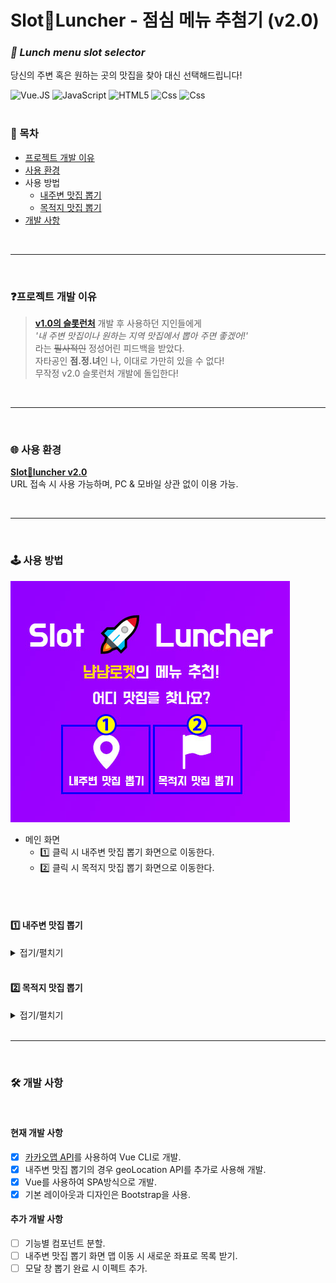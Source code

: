 # Slot🚀Luncher - 점심 메뉴 추첨기 (v2.0)
### _**🎰 Lunch menu slot selector**_  
당신의 주변 혹은 원하는 곳의 맛집을 찾아 대신 선택해드립니다!

<img alt="Vue.JS" src ="https://img.shields.io/badge/vue.Js-4FC08D.svg?&style=for-the-badge&logo=Vue.js&logoColor=white"/>  <img alt="JavaScript" src ="https://img.shields.io/badge/JavaScriipt-F7DF1E.svg?&style=for-the-badge&logo=JavaScript&logoColor=black"/> <img alt="HTML5" src ="https://img.shields.io/badge/HTML5-E34F26.svg?&style=for-the-badge&logo=HTML5&logoColor=white"/> <img alt="Css" src ="https://img.shields.io/badge/CSS3-1572B6.svg?&style=for-the-badge&logo=CSS3&logoColor=white"/> <img alt="Css" src ="https://img.shields.io/badge/Bootstrap-7952B3.svg?&style=for-the-badge&logo=Bootstrap&logoColor=white"/>   
<br>


### 🔖 목차
* [프로젝트 개발 이유](#❓프로젝트-개발-이유)
* [사용 환경](#🌐-사용-환경)
* 사용 방법
  * [내주변 맛집 뽑기](#1️⃣-내주변-맛집-뽑기)
  * [목적지 맛집 뽑기](#2️⃣-목적지-맛집-뽑기)
* [개발 사항](#🛠-개발-사항)

<br>

---

<br>

### ❓프로젝트 개발 이유
> **[v1.0의 슬롯런처](https://dahonglin.github.io/SlotLuncher/)** 개발 후 사용하던 지인들에게 <br>
> _'내 주변 맛집이나 원하는 지역 맛집에서 뽑아 주면 좋겠어!'_ <br>
> 라는 ~~필사적인~~ 정성어린 피드백을 받았다. <br>
> 자타공인 **점.정.녀**인 나, 이대로 가만히 있을 수 없다! <br>
> 무작정 v2.0 슬롯런처 개발에 돌입한다!

<br>

---

<br>

### 🌐 사용 환경  
**[Slot🚀luncher v2.0](https://dahonglin.github.io/slot_map_api/)**  
URL 접속 시 사용 가능하며, PC & 모바일 상관 없이 이용 가능.

<br>

---

<br>

### 🕹 사용 방법
![image](https://raw.githubusercontent.com/Dahonglin/slot_map_api/master/mdimg/guide1.jpg)
* 메인 화면
  * 1️⃣ 클릭 시 내주변 맛집 뽑기 화면으로 이동한다.
  * 2️⃣ 클릭 시 목적지 맛집 뽑기 화면으로 이동한다.

<br><br>

#### 1️⃣ 내주변 맛집 뽑기
<details>
<summary>접기/펼치기</summary>

![image](https://raw.githubusercontent.com/Dahonglin/slot_map_api/master/mdimg/guide2.jpg)
   * 1️⃣ 상단 네비게이션 바
     - 메인 페이지 클릭 시 해당 화면으로 이동
     - 목적지 맛집 뽑기 클릭 시 해당 화면으로 이동 


   * 2️⃣ 검색 된 위치 지도
     - 위치 추적 기능 허용 후 내 위치로 맵이 출력 됨.
     - 내 위치 주변의 '맛집'이 기본적으로 검색 됨.
     - 하단의 메뉴 카테고리 선택 시 해당 카테고리에 맞는 식당이 검색 되어 마커가 출력 됨.


   * 3️⃣ 검색 가능한 메뉴 카테고리
     - 기본값은 '맛집'으로 설정 되어 있음.
     - 각 키워드 클릭 시 해당 키워드로 검색 되어 맵(2️⃣)에 마커가 출력 됨.


   * 4️⃣ 메뉴 추첨
     - 검색 되어 음식점 목록(5️⃣)에 출력 된 식당 기준으로 추첨 됨.
 ![image](https://raw.githubusercontent.com/Dahonglin/slot_map_api/master/mdimg/guide4.jpg)
     - 클릭 시 추첨 모달창이 팝업 되어 결과를 보여줌.
     - 클릭 시 마다 추첨 결과는 달라짐. 
     - 창 닫기 클릭 시 모달 창 닫힘.


   * 5️⃣ 검색 된 음식점 목록
     - 키워드(3️⃣)클릭 시 검색 된 식당 목록이 출력 됨.


   * 6️⃣ 검색 목록 페이지 이동
     - 음식점 목록(5️⃣)에 검색 된 결과 중 15개 이후의 검색 결과를 페이지 이동하여 볼 수 있음.
     - 한번에 15개씩 3페이지, 최대 45개 검색 됨.
</details>
<br>

#### 2️⃣ 목적지 맛집 뽑기
<details>
<summary>접기/펼치기</summary>

![image](https://raw.githubusercontent.com/Dahonglin/slot_map_api/master/mdimg/guide3.jpg)
   * 1️⃣ 상단 네비게이션 바
     - 메인 페이지 클릭 시 해당 화면으로 이동
     - 내주변 맛집 뽑기 클릭 시 해당 화면으로 이동 


   * 2️⃣ 검색 된 위치 지도
     - 목적지 기준 주변 맵이 출력 됨.
     - 목적지 '강남', 메뉴 '맛집' 이 기본적으로 검색 됨.
     - 목적지 입력 후 메뉴를 선택하면 해당 목적지의 메뉴가 검색 됨.


   * 3️⃣ 목적지와 메뉴 카테고리 선택
     - 기본값은 목적지 '강남', 메뉴 '맛집'으로 선택 되어 있음.
     - 목적지 입력 후 메뉴를 선택하면 맵(2️⃣)에 마커로 출력 됨.


   * 4️⃣ 메뉴 추첨
     - 검색 되어 음식점 목록(5️⃣)에 출력 된 식당 기준으로 추첨 됨.
 ![image](https://raw.githubusercontent.com/Dahonglin/slot_map_api/master/mdimg/guide4.jpg)
     - 클릭 시 추첨 모달창이 팝업 되어 결과를 보여줌.
     - 클릭 시 마다 추첨 결과는 달라짐. 
     - 창 닫기 클릭 시 모달 창 닫힘.


   * 5️⃣ 검색 된 음식점 목록
     - 목적지와 메뉴 선택(3️⃣) 시 검색 된 식당 목록이 출력 됨.


   * 6️⃣ 검색 목록 페이지 이동
     - 음식점 목록(5️⃣)에 검색 된 결과 중 15개 이후의 검색 결과를 페이지 이동하여 볼 수 있음.
     - 한번에 15개씩 3페이지, 최대 45개 검색 됨.
</details>

<br>

---

<br>

### 🛠 개발 사항

<br>

#### 현재 개발 사항
- [x] [카카오맵 API](https://apis.map.kakao.com/)를 사용하여 Vue CLI로 개발.
- [x] 내주변 맛집 뽑기의 경우 geoLocation API를 추가로 사용해 개발.
- [x] Vue를 사용하여 SPA방식으로 개발.
- [x] 기본 레이아웃과 디자인은 Bootstrap을 사용.

#### 추가 개발 사항
- [ ] 기능별 컴포넌트 분할.
- [ ] 내주변 맛집 뽑기 화면 맵 이동 시 새로운 좌표로 목록 받기.
- [ ] 모달 창 뽑기 완료 시 이펙트 추가.
